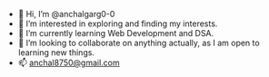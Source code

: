 - 👋 Hi, I’m @anchalgarg0-0
- 👀 I’m interested in exploring and finding my interests. 
- 🌱 I’m currently learning Web Development and DSA.
- 💞️ I’m looking to collaborate on anything actually, as I am open to learning new things.
- 📫 anchal8750@gmail.com

<!---
anchalgarg0-0/anchalgarg0-0 is a ✨ special ✨ repository because its `README.md` (this file) appears on your GitHub profile.
You can click the Preview link to take a look at your changes.
--->
